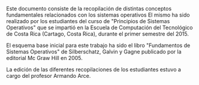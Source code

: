 Este documento consiste de la recopilación de distintas conceptos fundamentales relacionados con los sistemas operativos  El mismo ha sido realizado por los estudiantes del curso de "Principios de Sistemas Operativos" que se impartió en la Escuela de Computación del Tecnológico de Costa Rica (Cartago, Costa Rica), durante el primer semestre del 2015.

El esquema base inicial para este trabajo ha sido el libro "Fundamentos de Sistemas Operativos" de Silberschatz, Galvin y Gagne publicado por la editorial Mc Graw Hill en 2005.

La edición de las diferentes recopilaciones de los estudiantes estuvo a cargo del profesor Armando Arce.